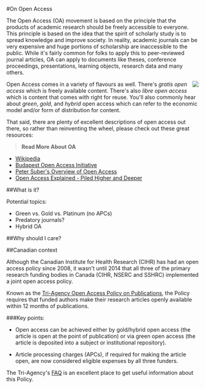 #On Open Access

The Open Access (OA) movement is based on the principle that the products of academic research should be freely accessible to everyone. This principle is based on the idea that the spirit of scholarly study is to spread knowledge and improve society. In reality, academic journals can be very expensive and huge portions of scholarship are inaccessible to the public. While it's fairly common for folks to apply this to peer-reviewed journal articles, OA can apply to documents like theses, conference proceedings, presentations, learning objects, research data and many others. 

<img src="http://media.lib.unb.ca/openaccess/images/oa_plos_trans.png" style="float: right;"/>Open Access comes in a variety of flavours as well. There's *gratis open access* which is freely available content. There's also *libre open access* which is content that comes with right for reuse. You'll also commonly hear about *green*, *gold*, and *hybrid* open access which can refer to the economic model and/or form of distribution for content. 

That said, there are plenty of excellent descriptions of open access out there, so rather than reinventing the wheel, please check out these great resources:

>**Read More About OA**
- [Wikipedia](https://en.wikipedia.org/wiki/Open_access) 
- [Budapest Open Access Initiative](http://www.budapestopenaccessinitiative.org/)
- [Peter Suber's Overview of Open Access](http://legacy.earlham.edu/~peters/fos/overview.htm)
- [Open Access Explained - Piled Higher and Deeper](https://www.youtube.com/watch?v=L5rVH1KGBCY)

##What is it?

Potential topics:

 - Green vs. Gold vs. Platinum (no APCs)
 - Predatory journals?
 - Hybrid OA

##Why should I care? 

##Canadian context

Although the Canadian Institute for Health Research (CIHR) has had an open access policy since 2008, it wasn't until 2014 that all three of the primary research funding bodies in Canada (CIHR, NSERC and SSHRC) implemented a joint open access policy. 

Known as the [Tri-Agency Open Access Policy on Publications](http://www.science.gc.ca/default.asp?lang=En&n=F6765465-1), the Policy requires that funded authors make their research articles openly available within 12 months of publications.

###Key points:

- Open access can be achieved either by gold/hybrid open access (the article is open at the point of publication) or via green open access (the article is deposited into a subject or institutional repository).

- Article processing charges (APCs), if required for making the article open, are now considered eligible expenses by all three funders.

The Tri-Agency's [FAQ](http://www.science.gc.ca/default.asp?lang=En&n=A30EBB24-1) is an excellent place to get useful information about this Policy.

